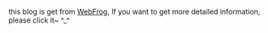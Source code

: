 

this blog is get from [WebFrog](http://webfrogs.me/), If you want to get more detailed information, please click it~ ^_^
